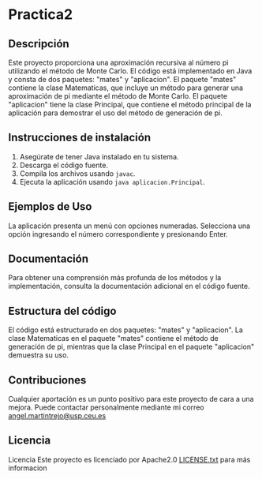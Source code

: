 # Practica2

## Descripción
Este proyecto proporciona una aproximación recursiva al número pi utilizando el método de Monte Carlo. El código está implementado en Java y consta de dos paquetes: "mates" y "aplicacion". El paquete "mates" contiene la clase Matematicas, que incluye un método para generar una aproximación de pi mediante el método de Monte Carlo. El paquete "aplicacion" tiene la clase Principal, que contiene el método principal de la aplicación para demostrar el uso del método de generación de pi.

## Instrucciones de instalación
1. Asegúrate de tener Java instalado en tu sistema.
2. Descarga el código fuente.
3. Compila los archivos usando `javac`.
4. Ejecuta la aplicación usando `java aplicacion.Principal`.

## Ejemplos de Uso 
La aplicación presenta un menú con opciones numeradas. Selecciona una opción ingresando el número correspondiente y presionando Enter.

## Documentación
Para obtener una comprensión más profunda de los métodos y la implementación, consulta la documentación adicional en el código fuente.

##  Estructura del código
El código está estructurado en dos paquetes: "mates" y "aplicacion". La clase Matematicas en el paquete "mates" contiene el método de generación de pi, mientras que la clase Principal en el paquete "aplicacion" demuestra su uso.

## Contribuciones
Cualquier aportación es un punto positivo para este proyecto de cara a una mejora. Puede contactar personalmente mediante mi correo angel.martintrejo@usp.ceu.es

## Licencia
Licencia Este proyecto es licenciado por Apache2.0 [LICENSE.txt](LICENSE.txt) para más informacion